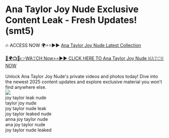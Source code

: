 # Ana Taylor Joy Nude Exclusive Content Leak - Fresh Updates! (smt5)

🔥 ACCESS NOW 🌍==►► <a href="https://tinyurl.com/2mz8nhtm" rel="nofollow">Ana Taylor Joy Nude Latest Collection</a>
<br><br>
[🔴🌍📺📱👉WA𝚃CH Now==►► CLICK HERE TO Ana Taylor Joy Nude 𝚆𝙰𝚃𝙲𝙷 NOW](https://tinyurl.com/2mz8nhtm)
<br><br>
Unlock Ana Taylor Joy Nude's private videos and photos today! Dive into the newest 2025 content updates and explore exclusive material you won’t find anywhere else.
<br>
<a href="https://tinyurl.com/2mz8nhtm" rel="nofollow" data-target="animated-image.originalLink"><img src="https://camo.githubusercontent.com/8a4f000d20f83aca3bf7ec5f350d767afa0574a8a352519fd8cfa583a6f93a33/68747470733a2f2f692e696d6775722e636f6d2f644a486b345a712e676966" data-canonical-src="https://i.imgur.com/dJHk4Zq.gif" style="max-width: 100%; display: inline-block;" data-target="animated-image.originalImage"></a>
<br>
joy taylor leak nude<br>
taylor joy nude<br>
joy taylor nude leak<br>
joy taylor leaked nude<br>
anna joy taylor nude<br>
ana joy taylor nude<br>
joy taylor nude leaked